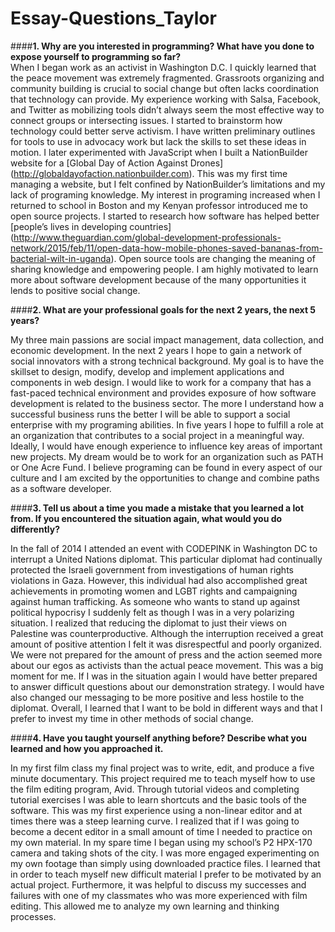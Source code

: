 # Essay-Questions_Taylor

####**1. Why are you interested in programming? What have you done to expose yourself to programming so far?**  
When I began work as an activist in Washington D.C. I quickly learned that the peace movement was extremely fragmented. Grassroots organizing and community building is crucial to social change but often lacks coordination that technology can provide. My experience working with Salsa, Facebook, and Twitter as mobilizing tools didn’t always seem the most effective way to connect groups or intersecting issues. I started to brainstorm how technology could better serve activism. I have written preliminary outlines for tools to use in advocacy work but lack the skills to set these ideas in motion. I later experimented with JavaScript when I built a NationBuilder website for a [Global Day of Action Against Drones] (http://globaldayofaction.nationbuilder.com).  This was my first time managing a website, but I felt confined by NationBuilder’s limitations and my lack of programing knowledge. My interest in programing increased when I returned to school in Boston and my Kenyan professor introduced me to open source projects. I started to research how software has helped better [people’s lives in developing countries] (http://www.theguardian.com/global-development-professionals-network/2015/feb/11/open-data-how-mobile-phones-saved-bananas-from-bacterial-wilt-in-uganda).  Open source tools  are changing the meaning of sharing knowledge and empowering people. I am highly motivated to learn more about software development because of the many opportunities it lends to positive social change.

####**2. What are your professional goals for the next 2 years, the next 5 years?**

My three main passions are social impact management, data collection, and economic development. In the next  2 years I hope to gain a network of social innovators with a strong technical background. My goal is to have the skillset to design, modify, develop and implement applications and components in web design. I would like to work for a company that has a fast-paced technical environment and provides exposure of how software development is related to the business sector. The more I understand how a successful business runs the better I will be able to support a social enterprise with my programing abilities. 
In five years I hope to fulfill a role at an organization that  contributes to a social project in a meaningful way. Ideally, I would have enough experience to influence key areas of important new projects. My dream would be to work for an organization such as PATH or  One Acre Fund. I  believe programing can be found in every aspect of our culture and I am excited by the opportunities to change and combine paths as a software developer. 

####**3. Tell us about a time you made a mistake that you learned a lot from. If you encountered the situation again, what would you do differently?**

In the fall of 2014 I attended an  event with CODEPINK in Washington DC to interrupt a United Nations diplomat. This particular diplomat had continually protected the Israeli government from investigations of human rights violations in Gaza. However, this individual had also accomplished great achievements in promoting women and LGBT rights and campaigning against human trafficking. As someone who wants to stand up against political hypocrisy I suddenly felt as though I was in a very polarizing situation. I realized that reducing the diplomat to just their views on Palestine was counterproductive. Although the interruption received a great amount of positive attention I felt it was disrespectful and poorly organized. We were not prepared for the amount of press and the action seemed more about our egos as activists than the actual peace movement. This was a big moment for me.  If I was in the situation again I would have better prepared to answer difficult questions about our demonstration strategy. I would have also changed our messaging to be more positive and less hostile to the diplomat.  Overall, I learned that I want to be bold in different ways and that I prefer to invest my time in other methods of social change. 

####**4. Have you taught yourself anything before? Describe what you learned and how you approached it.**

 In my first film class my final project was to write, edit, and produce a five minute documentary. This project required me to teach myself how to use the film editing program, Avid. Through tutorial videos and completing tutorial exercises I was able to learn shortcuts and the basic tools of the software. This was my first experience using a non-linear editor and at times there was a steep learning curve. I realized that if I was going to become a decent editor in a small amount of time I needed to practice on my own material. In my spare time I began using my school’s  P2 HPX-170 camera  and taking shots of the city. I was more engaged experimenting on my own footage than simply using downloaded practice files. I learned that in order to teach myself new difficult material I prefer to be motivated by an actual project. Furthermore, it was helpful to discuss my successes and failures with one of my classmates who was more experienced with film editing. This allowed me to analyze my own learning and thinking processes. 

